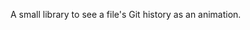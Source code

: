 <!--
name: 'animdiff'
tools: ['Vanilla JS']
completeness: 0
-->

A small library to see a file's Git history as an animation.